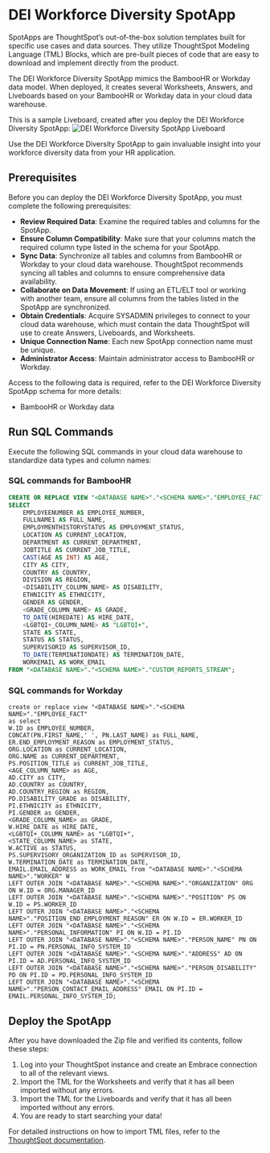 # DEI Workforce Diversity SpotApp

SpotApps are ThoughtSpot’s out-of-the-box solution templates built for specific use cases and data sources. They utilize ThoughtSpot Modeling Language (TML) Blocks, which are pre-built pieces of code that are easy to download and implement directly from the product.

The DEI Workforce Diversity SpotApp mimics the BambooHR or Workday data model. When deployed, it creates several Worksheets, Answers, and Liveboards based on your BambooHR or Workday data in your cloud data warehouse.

This is a sample Liveboard, created after you deploy the DEI Workforce Diversity SpotApp:
![DEI Workforce Diversity SpotApp Liveboard](https://github.com/thoughtspot/DEI-Workforce-Diversity-SpotApp/assets/102629468/f1964592-f00c-4005-88fb-c82627fa6bf0)

Use the DEI Workforce Diversity SpotApp to gain invaluable insight into your workforce diversity data from your HR application.

## Prerequisites

Before you can deploy the DEI Workforce Diversity SpotApp, you must complete the following prerequisites:

- **Review Required Data**: Examine the required tables and columns for the SpotApp.
- **Ensure Column Compatibility**: Make sure that your columns match the required column type listed in the schema for your SpotApp.
- **Sync Data**: Synchronize all tables and columns from BambooHR or Workday to your cloud data warehouse. ThoughtSpot recommends syncing all tables and columns to ensure comprehensive data availability.
- **Collaborate on Data Movement**: If using an ETL/ELT tool or working with another team, ensure all columns from the tables listed in the SpotApp are synchronized.
- **Obtain Credentials**: Acquire SYSADMIN privileges to connect to your cloud data warehouse, which must contain the data ThoughtSpot will use to create Answers, Liveboards, and Worksheets.
- **Unique Connection Name**: Each new SpotApp connection name must be unique.
- **Administrator Access**: Maintain administrator access to BambooHR or Workday.

Access to the following data is required, refer to the DEI Workforce Diversity SpotApp schema for more details:
- BambooHR or Workday data

## Run SQL Commands

Execute the following SQL commands in your cloud data warehouse to standardize data types and column names:

### SQL commands for BambooHR

```sql
CREATE OR REPLACE VIEW "<DATABASE NAME>"."<SCHEMA NAME>"."EMPLOYEE_FACT" AS
SELECT
    EMPLOYEENUMBER AS EMPLOYEE_NUMBER,
    FULLNAME1 AS FULL_NAME,
    EMPLOYMENTHISTORYSTATUS AS EMPLOYMENT_STATUS,
    LOCATION AS CURRENT_LOCATION,
    DEPARTMENT AS CURRENT_DEPARTMENT,
    JOBTITLE AS CURRENT_JOB_TITLE,
    CAST(AGE AS INT) AS AGE,
    CITY AS CITY,
    COUNTRY AS COUNTRY,
    DIVISION AS REGION,
    <DISABILITY_COLUMN_NAME> AS DISABILITY,
    ETHNICITY AS ETHNICITY,
    GENDER AS GENDER,
    <GRADE_COLUMN_NAME> AS GRADE,
    TO_DATE(HIREDATE) AS HIRE_DATE,
    <LGBTQI+_COLUMN_NAME> AS "LGBTQI+",
    STATE AS STATE,
    STATUS AS STATUS,
    SUPERVISORID AS SUPERVISOR_ID,
    TO_DATE(TERMINATIONDATE) AS TERMINATION_DATE,
    WORKEMAIL AS WORK_EMAIL
FROM "<DATABASE NAME>"."<SCHEMA NAME>"."CUSTOM_REPORTS_STREAM";
```

### SQL commands for Workday
```
create or replace view "<DATABASE NAME>"."<SCHEMA NAME>"."EMPLOYEE_FACT"
as select
W.ID as EMPLOYEE_NUMBER,
CONCAT(PN.FIRST_NAME,' ', PN.LAST_NAME) as FULL_NAME,
ER.END_EMPLOYMENT_REASON as EMPLOYMENT_STATUS,
ORG.LOCATION as CURRENT_LOCATION,
ORG.NAME as CURRENT_DEPARTMENT,
PS.POSITION_TITLE as CURRENT_JOB_TITLE,
<AGE_COLUMN_NAME> as AGE,
AD.CITY as CITY,
AD.COUNTRY as COUNTRY,
AD.COUNTRY_REGION as REGION,
PD.DISABILITY_GRADE as DISABILITY,
PI.ETHNICITY as ETHNICITY,
PI.GENDER as GENDER,
<GRADE_COLUMN_NAME> as GRADE,
W.HIRE_DATE as HIRE_DATE,
<LGBTQI+_COLUMN_NAME> as "LGBTQI+",
<STATE_COLUMN_NAME> as STATE,
W.ACTIVE as STATUS,
PS.SUPERVISORY_ORGANIZATION_ID as SUPERVISOR_ID,
W.TERMINATION_DATE as TERMINATION_DATE,
EMAIL.EMAIL_ADDRESS as WORK_EMAIL from "<DATABASE NAME>"."<SCHEMA NAME>"."WORKER" W
LEFT OUTER JOIN "<DATABASE NAME>"."<SCHEMA NAME>"."ORGANIZATION" ORG ON W.ID = ORG.MANAGER_ID
LEFT OUTER JOIN "<DATABASE NAME>"."<SCHEMA NAME>"."POSITION" PS ON W.ID = PS.WORKER_ID
LEFT OUTER JOIN "<DATABASE NAME>"."<SCHEMA NAME>"."POSITION_END_EMPLOYMENT_REASON" ER ON W.ID = ER.WORKER_ID
LEFT OUTER JOIN "<DATABASE NAME>"."<SCHEMA NAME>"."PERSONAL_INFORMATION" PI ON W.ID = PI.ID
LEFT OUTER JOIN "<DATABASE NAME>"."<SCHEMA NAME>"."PERSON_NAME" PN ON PI.ID = PN.PERSONAL_INFO_SYSTEM_ID
LEFT OUTER JOIN "<DATABASE NAME>"."<SCHEMA NAME>"."ADDRESS" AD ON PI.ID = AD.PERSONAL_INFO_SYSTEM_ID
LEFT OUTER JOIN "<DATABASE NAME>"."<SCHEMA NAME>"."PERSON_DISABILITY" PD ON PI.ID = PD.PERSONAL_INFO_SYSTEM_ID
LEFT OUTER JOIN "<DATABASE NAME>"."<SCHEMA NAME>"."PERSON_CONTACT_EMAIL_ADDRESS" EMAIL ON PI.ID = EMAIL.PERSONAL_INFO_SYSTEM_ID;
```

## Deploy the SpotApp

After you have downloaded the Zip file and verified its contents, follow these steps:

1. Log into your ThoughtSpot instance and create an Embrace connection to all of the relevant views.
2. Import the TML for the Worksheets and verify that it has all been imported without any errors.
3. Import the TML for the Liveboards and verify that it has all been imported without any errors.
4. You are ready to start searching your data!

For detailed instructions on how to import TML files, refer to the [ThoughtSpot documentation](https://docs.thoughtspot.com/software/latest/tml-import-export-multiple).





